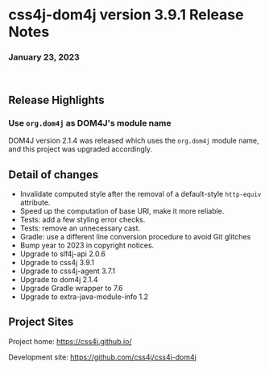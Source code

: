 # css4j-dom4j version 3.9.1 Release Notes

### January 23, 2023

<br/>

## Release Highlights

### Use `org.dom4j` as DOM4J's module name

DOM4J version 2.1.4 was released which uses the `org.dom4j` module name, and this
project was upgraded accordingly.

## Detail of changes

- Invalidate computed style after the removal of a default-style `http-equiv` attribute.
- Speed up the computation of base URI, make it more reliable.
- Tests: add a few styling error checks.
- Tests: remove an unnecessary cast.
- Gradle: use a different line conversion procedure to avoid Git glitches
- Bump year to 2023 in copyright notices.
- Upgrade to slf4j-api 2.0.6
- Upgrade to css4j 3.9.1
- Upgrade to css4j-agent 3.7.1
- Upgrade to dom4j 2.1.4
- Upgrade Gradle wrapper to 7.6
- Upgrade to extra-java-module-info 1.2

## Project Sites

Project home: https://css4j.github.io/

Development site: https://github.com/css4j/css4j-dom4j

